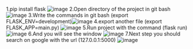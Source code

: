1.pip install flask
![image](https://user-images.githubusercontent.com/86997572/193602886-ed12b61a-57e6-4606-881e-3ff0cbe8a0cc.png)
2.Open directory of the project in git bash ![image](https://user-images.githubusercontent.com/86997572/193603442-68adf488-66c1-4e95-94d0-c1e566e0b789.png)
3.Write the commands in git bash (export FLASK_ENV=development)![image](https://user-images.githubusercontent.com/86997572/193603840-29916149-cf23-40fa-8d6e-8fdaa635526b.png)
4.export another file (export FLASK_APP=main.py) ![image](https://user-images.githubusercontent.com/86997572/193604159-12a09f89-2494-4f40-b5bd-1b75270faaf9.png)
5.Run project with the command (flask run)![image](https://user-images.githubusercontent.com/86997572/193604402-c2165b2a-87ef-4e93-a229-0122e6287fa5.png)
6.And you will see the window ![image](https://user-images.githubusercontent.com/86997572/193604581-83878832-a995-40e5-8bff-045b84972903.png)
7.Next step you should search on google with the url (127.0.0.1:5000) ![image](https://user-images.githubusercontent.com/86997572/193604917-0db13db5-d974-4dff-a73d-161980fecdc1.png)
